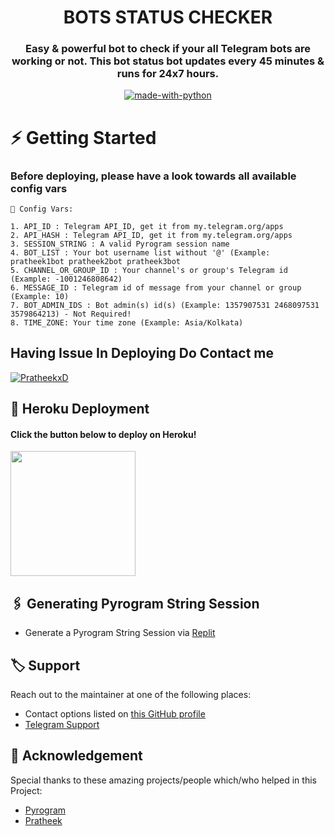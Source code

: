 <h1 align= center> BOTS STATUS CHECKER</h1>
<h3 align = center>Easy & powerful bot to check if your all Telegram bots are working or not. This bot status bot updates every 45 minutes & runs for 24x7 hours.</h3>
<p align="center">
<a href="https://python.org"><img src="http://forthebadge.com/images/badges/made-with-python.svg" alt="made-with-python"></a>

# ⚡️ Getting Started

### Before deploying, please have a look towards all available config vars

```console
📝 Config Vars:

1. API_ID : Telegram API_ID, get it from my.telegram.org/apps
2. API_HASH : Telegram API_ID, get it from my.telegram.org/apps
3. SESSION_STRING : A valid Pyrogram session name
4. BOT_LIST : Your bot username list without '@' (Example: pratheek1bot pratheek2bot pratheek3bot
5. CHANNEL_OR_GROUP_ID : Your channel's or group's Telegram id (Example: -1001246808642)
6. MESSAGE_ID : Telegram id of message from your channel or group (Example: 10)
7. BOT_ADMIN_IDS : Bot admin(s) id(s) (Example: 1357907531 2468097531 3579864213) - Not Required!
8. TIME_ZONE: Your time zone (Example: Asia/Kolkata)
```

## Having Issue In Deploying Do Contact me

[![PratheekxD](https://img.shields.io/static/v1?label=Contact&message=Pratheek%20xD&color=blueviolet&style=for-the-badge&logo=telegram&logoColor=violet)](https://telegram.me/pratheek06)
 
## 🚀 Heroku Deployment

<h4>Click the button below to deploy on Heroku!</h4>    
<a href="https://heroku.com/deploy?template=https://github.com/PratheekXD/Bot_Status_Checker"><img src="https://img.shields.io/badge/Deploy%20To%20Heroku-blueviolet?style=for-the-badge&logo=heroku" width="200""/></a>

## 🖇 Generating Pyrogram String Session

- Generate a Pyrogram String Session via [Replit](https://replit.com/@dashezup/generate-pyrogram-session-string)

## 🏷 Support

Reach out to the maintainer at one of the following places:

- Contact options listed on [this GitHub profile](https://github.com/PratheekXD)
- [Telegram Support](https://t.me/Shizuka_Support)

## 📑 Acknowledgement

Special thanks to these amazing projects/people which/who helped in this Project:

- [Pyrogram](https://github.com/pyrogram/pyrogram)
- [Pratheek](https://github.com/PratheekXD)
